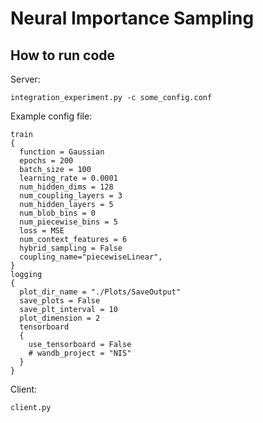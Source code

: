 # Neural Importance Sampling 

## How to run code 
Server:
```
integration_experiment.py -c some_config.conf
```
Example config file:
```
train
{
  function = Gaussian
  epochs = 200
  batch_size = 100
  learning_rate = 0.0001
  num_hidden_dims = 128
  num_coupling_layers = 3
  num_hidden_layers = 5
  num_blob_bins = 0
  num_piecewise_bins = 5
  loss = MSE
  num_context_features = 6
  hybrid_sampling = False
  coupling_name="piecewiseLinear",
}
logging
{
  plot_dir_name = "./Plots/SaveOutput"
  save_plots = False
  save_plt_interval = 10
  plot_dimension = 2
  tensorboard
  {
    use_tensorboard = False
    # wandb_project = "NIS"
  }
}
```
Client:
```
client.py
```



